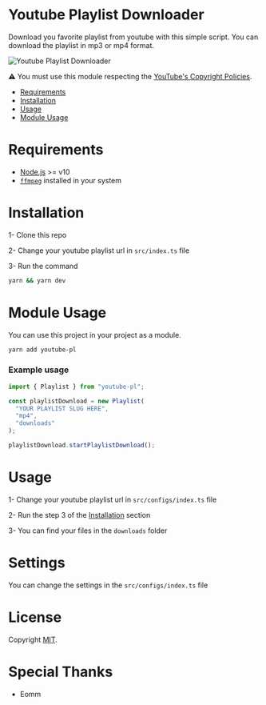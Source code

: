 # Youtube Playlist Downloader

Download you favorite playlist from youtube with this simple script. You can download the playlist in mp3 or mp4 format.

![Youtube Playlist Downloader](https://imgur.com/b3oN8xh.gif)

⚠ You must use this module respecting the [YouTube's Copyright Policies](https://www.youtube.com/intl/en/about/copyright/#support-and-troubleshooting).

- [Requirements](#Requirements)
- [Installation](#installation)
- [Usage](#usage)
- [Module Usage](#module-usage)

# Requirements

- [Node.js](https://nodejs.org/it/download/) >= v10
- [`ffmpeg`](https://www.ffmpeg.org/download.html) installed in your system

# Installation

1- Clone this repo

2- Change your youtube playlist url in `src/index.ts` file

3- Run the command

```bash
yarn && yarn dev
```

# Module Usage

You can use this project in your project as a module.

```bash
yarn add youtube-pl
```

### Example usage

```typescript
import { Playlist } from "youtube-pl";

const playlistDownload = new Playlist(
  "YOUR PLAYLIST SLUG HERE",
  "mp4",
  "downloads"
);

playlistDownload.startPlaylistDownload();
```

# Usage

1- Change your youtube playlist url in `src/configs/index.ts` file

2- Run the step 3 of the [Installation](#installation) section

3- You can find your files in the `downloads` folder

# Settings

You can change the settings in the `src/configs/index.ts` file

# License

Copyright [MIT](./LICENSE).

# Special Thanks

- Eomm
